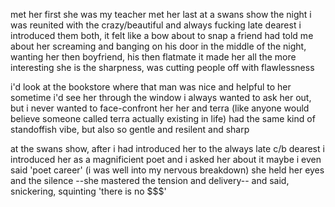  met her first she was my teacher
 met her last at a swans show
 the night i was reunited
 with the crazy/beautiful and
 always
 fucking
 late
 dearest
 i introduced them both, it felt like a bow about to snap
a friend had told me about her screaming and banging on his
door in the middle of the night, wanting her then boyfriend, his then flatmate
it made her all the more interesting
she is the sharpness, was cutting people off with flawlessness

i'd look at the bookstore where that man was nice and helpful to her
sometime i'd see her through the window
i always wanted to ask her out, but i never wanted to face-confront her
her and terra (like anyone would believe someone called terra actually existing in life) had the same kind of standoffish vibe, but also so gentle and resilent and sharp

at the swans show, after i had introduced her to the always late c/b dearest
i introduced her as a magnificient poet and i asked her about
it
maybe i even said 'poet career' (i was well into my nervous breakdown)
she held her eyes and the silence --she mastered the tension and delivery--
and said, snickering, squinting
'there is no $$$'
